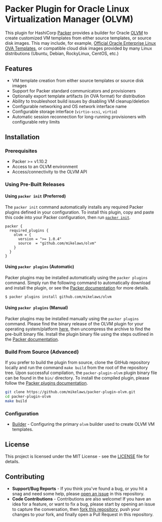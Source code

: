 # Packer Plugin for Oracle Linux Virtualization Manager (OLVM)

This plugin for HashiCorp [Packer][packer-link] provides a builder for Oracle [OLVM][olvm-link] to create customized VM templates from either source templates, or source disk images. This may include, for example, [Official Oracle Enterprise Linux OVA Templates][oel-link], or compatible cloud disk images provided by many Linux distributions (Ubuntu, Debian, RockyLinux, CentOS, etc.)

## Features

- VM template creation from either source templates or source disk images
- Support for Packer standard communicators and provisioners
- Optionally export template artifacts (in OVA format) for distribution
- Ability to troubleshoot build issues by disabling VM cleanup/deletion
- Configurable networking and OS network interface name
- Configurable storage interface (`virtio-scsi`, `virtio`)
- Automatic session reconnection for long-running provisioners with configurable retry limits

## Installation

### Prerequisites

- Packer >= v1.10.2
- Access to an OLVM environment
- Access/connectivity to the OLVM API

### Using Pre-Built Releases

#### Using `packer init` (Preferred)

The `packer init` command automatically installs any required Packer plugins defined in your configuration. To install this plugin, copy and paste this code into your Packer configuration, then run [`packer init`][packer-init-link].

```hcl
packer {
  required_plugins {
    olvm = {
      version = ">= 1.0.4"
      source  = "github.com/mikelaws/olvm"
    }
  }
}
```

#### Using `packer plugins` (Automatic)

Packer plugins may be installed automatically using the `packer plugins` command. Simply run the following command to automatically download and install the plugin, or see the [Packer documentation][packer-plugins-link] for more details.

```sh
$ packer plugins install github.com/mikelaws/olvm
```

#### Using `packer plugins` (Manual)

Packer plugins may be installed manually using the `packer plugins` command. Please find the binary release of the OLVM plugin for your operating system/platform [here][release-link], then uncompress the archive to find the pre-built binary file. Install the plugin binary file using the steps outlined in the [Packer documentation][packer-plugins-link].

### Build From Source (Advanced)

If you prefer to build the plugin from source, clone the GitHub repository locally and run the command `make build` from the root of the repository tree. Upon successful compilation, the `packer-plugin-olvm` plugin binary file can be found in the `bin/` directory. To install the compiled plugin, please follow the [Packer plugins documentation][packer-plugins-link].

```bash
git clone https://github.com/mikelaws/packer-plugin-olvm.git
cd packer-plugin-olvm
make build
```

### Configuration

* [Builder](builders/builder.md) - Configuring the primary `olvm` builder used to create OLVM VM templates.

## License

This project is licensed under the MIT License - see the [LICENSE](LICENSE) file for details.

## Contributing

* __Support/Bug Reports__ - If you think you've found a bug, or you hit a snag and need some help, please [open an issue][issue-link] in this repository.
* __Code Contributions__ - Contributions are also welcome! If you have an idea for a feature, or want to fix a bug, please start by opening an issue to capture the conversation, then [fork this repository][fork-link], push your changes to your fork, and finally open a Pull Request in this repository.

[olvm-link]: https://docs.oracle.com/en/virtualization/oracle-linux-virtualization-manager/
[oel-link]: https://yum.oracle.com/oracle-linux-templates.html
[packer-link]: https://www.packer.io/
[packer-plugins-link]: https://www.packer.io/docs/extending/plugins/#installing-plugins
[packer-init-link]: https://www.packer.io/docs/commands/init
[release-link]: https://github.com/mikelaws/packer-plugin-olvm/releases
[issue-link]: https://github.com/mikelaws/packer-plugin-olvm/issues
[fork-link]: https://github.com/mikelaws/packer-plugin-olvm#fork-destination-box
